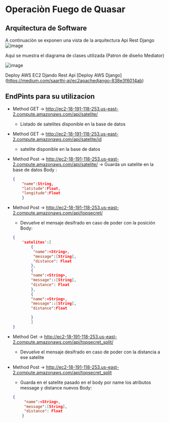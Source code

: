 # Operaciòn Fuego de Quasar

## Arquitectura de Software

A continuaciòn se exponen una vista de la arquitectura Api Rest Django 
![image](https://drive.google.com/uc?export=view&id=1VSUsNQA1D8Ew2BgnGhOQYACbKyFZKDCT)

Aqui se muestra el diagrama de clases utilizada (Patron de diseño Mediator)

![image](https://drive.google.com/uc?export=view&id=1qtDHeoWrgNzTRNARu872AO_NQTxELyaH)


Deploy AWS EC2 Djando Rest Api
[Deploy AWS Django] (https://medium.com/saarthi-ai/ec2apachedjango-838e3f6014ab)

## EndPints para su utilizacion


 * Method GET -> http://ec2-18-191-118-253.us-east-2.compute.amazonaws.com/api/satelite/ 
 	* Listado de satelites disponible en la base de datos
 * Method GET -> http://ec2-18-191-118-253.us-east-2.compute.amazonaws.com/api/satelite/id 
 	* satelite disponible en la base de datos
 * Method Post -> http://ec2-18-191-118-253.us-east-2.compute.amazonaws.com/api/satelite/ 
 -> Guarda un satelite en la base de datos
 	Body :
 	```json
 	{
 		"name":String,
 		"latitude":Float,
		"longitude":Float
		}
	```

* Method Post -> http://ec2-18-191-118-253.us-east-2.compute.amazonaws.com/api/topsecret/ 
	* Devuelve el mensaje desifrado en caso de poder con la posición
	Body: 
	```json
	{
		'satelites':[
			{
			 "name":<String>,
			 "message":[String],
			 "distance": Float
			},
			{
			"name":<String>,
			"message"::[String],
			"distance": Float
			},
			{
			"name":<String>,
			"message"::[String],
			"distance":Float

			}
	    	]
	}
	```
* Method Get -> http://ec2-18-191-118-253.us-east-2.compute.amazonaws.com/api/topsecret_split/<String> 
	* Devuelve el mensaje desifrado en caso de poder con la distancia a ese satelite
* Method Post -> http://ec2-18-191-118-253.us-east-2.compute.amazonaws.com/api/topsecret_split 
	* Guarda en el satelite pasado en el body por name los atributos message y distance nuevos
	Body:
	```json
	{
		 "name":<String>,
		 "message":[String],
		 "distance": Float
		}
	```
			
